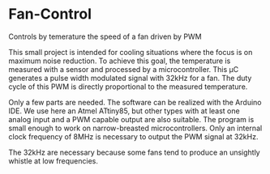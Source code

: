 # Fan-Control
Controls by temerature the speed of a fan driven by PWM

This small project is intended for cooling situations where the focus is on maximum noise reduction. To achieve this goal, the temperature is measured with a sensor and processed by a microcontroller. This µC generates a pulse width modulated signal with 32kHz for a fan. The duty cycle of this PWM is directly proportional to the measured temperature.

Only a few parts are needed. The software can be realized with the Arduino IDE. We use here an Atmel ATtiny85, but other types with at least one analog input and a PWM capable output are also suitable.
The program is small enough to work on narrow-breasted microcontrollers. Only an internal clock frequency of 8MHz is necessary to output the PWM signal at 32kHz.

The 32kHz are necessary because some fans tend to produce an unsightly whistle at low frequencies.
